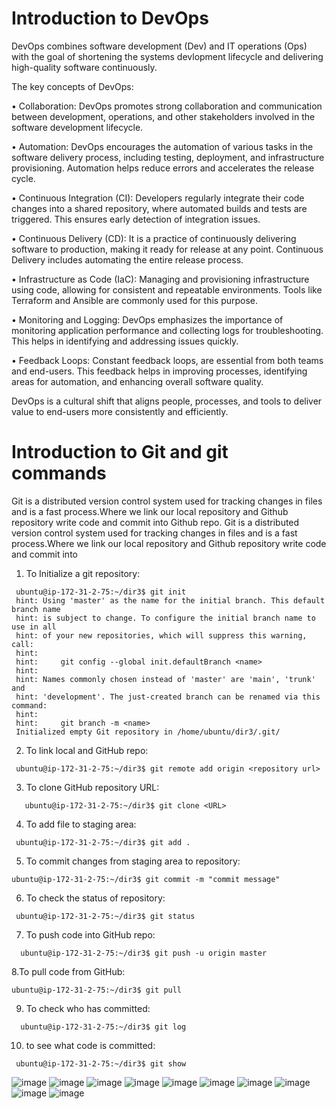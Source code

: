 # Introduction to DevOps
DevOps combines software development (Dev) and IT operations (Ops) with the goal of shortening the systems devlopment lifecycle and delivering high-quality software continuously.

The key concepts of DevOps:

• Collaboration: DevOps promotes strong collaboration and communication between development, operations, and other stakeholders involved in the software development lifecycle.

• Automation: DevOps encourages the automation of various tasks in the software delivery process, including testing, deployment, and infrastructure provisioning. Automation helps reduce errors and accelerates the release cycle.

• Continuous Integration (CI): Developers regularly integrate their code changes into a shared repository, where automated builds and tests are triggered. This ensures early detection of integration issues.

• Continuous Delivery (CD): It is a practice of continuously delivering software to production, making it ready for release at any point. Continuous Delivery includes automating the entire release process.

• Infrastructure as Code (IaC): Managing and provisioning infrastructure using code, allowing for consistent and repeatable environments. Tools like Terraform and Ansible are commonly used for this purpose.

• Monitoring and Logging: DevOps emphasizes the importance of monitoring application performance and collecting logs for troubleshooting. This helps in identifying and addressing issues quickly.

• Feedback Loops: Constant feedback loops, are essential from both teams and end-users. This feedback helps in improving processes, identifying areas for automation, and enhancing overall software quality.

DevOps is a cultural shift that aligns people, processes, and tools to deliver value to end-users more consistently and efficiently.
# Introduction to Git and git commands
Git is a distributed version control system used for tracking changes in files and is a fast process.Where we link our local repository and Github repository write code and commit into Github repo.
Git is a distributed version control system used for tracking changes in files and is a fast process.Where we link our local repository and Github repository write code and commit into 
1. To Initialize a git repository:
```
 ubuntu@ip-172-31-2-75:~/dir3$ git init
 hint: Using 'master' as the name for the initial branch. This default branch name
 hint: is subject to change. To configure the initial branch name to use in all
 hint: of your new repositories, which will suppress this warning, call:
 hint:
 hint:     git config --global init.defaultBranch <name>
 hint:
 hint: Names commonly chosen instead of 'master' are 'main', 'trunk' and
 hint: 'development'. The just-created branch can be renamed via this command:
 hint:
 hint:     git branch -m <name>
 Initialized empty Git repository in /home/ubuntu/dir3/.git/
```

2. To link local and GitHub repo:
```
 ubuntu@ip-172-31-2-75:~/dir3$ git remote add origin <repository url>
```
3. To clone GitHub repository URL:
```
   ubuntu@ip-172-31-2-75:~/dir3$ git clone <URL>
```
4. To add file to staging area:
```
 ubuntu@ip-172-31-2-75:~/dir3$ git add .
```
5. To commit changes from staging area to repository:
```
ubuntu@ip-172-31-2-75:~/dir3$ git commit -m "commit message"
```
6. To check the status of repository:
```
 ubuntu@ip-172-31-2-75:~/dir3$ git status
```
7. To push code into GitHub repo:
```
  ubuntu@ip-172-31-2-75:~/dir3$ git push -u origin master
```
8.To pull code from GitHub:
```
ubuntu@ip-172-31-2-75:~/dir3$ git pull
```
9. To check who has committed:
```
  ubuntu@ip-172-31-2-75:~/dir3$ git log
```
10. to see what code is committed:
```
 ubuntu@ip-172-31-2-75:~/dir3$ git show
 ```



![image](https://github.com/pooja-bhavani/About-DevOps/assets/147735975/d07c7697-6dcc-48ad-8b43-03c618473199)
![image](https://github.com/pooja-bhavani/About-DevOps/assets/147735975/2d676985-9ae1-445d-8e6e-47798d79fcbb)
![image](https://github.com/pooja-bhavani/About-DevOps/assets/147735975/2fe90ad8-e04d-46e4-a165-391b741606b1)
![image](https://github.com/pooja-bhavani/About-DevOps/assets/147735975/4b826285-f285-444c-9c0d-dfcaeada061f)
![image](https://github.com/pooja-bhavani/About-DevOps/assets/147735975/f6250de4-e151-4154-8893-8501c37f06f5)
![image](https://github.com/pooja-bhavani/About-DevOps/assets/147735975/1a8a092c-1067-489d-a77d-58206898e558)
![image](https://github.com/pooja-bhavani/About-DevOps/assets/147735975/3b09025f-40f6-4762-8be6-9ec32e023330)
![image](https://github.com/pooja-bhavani/About-DevOps/assets/147735975/d22dae39-a299-4368-a3ed-a847b31930cf)
![image](https://github.com/pooja-bhavani/About-DevOps/assets/147735975/878276ee-5dfd-44e9-9a77-af70b5e24612)
![image](https://github.com/pooja-bhavani/About-DevOps/assets/147735975/4d9e2d90-8759-4b07-84f2-78e77e4616e8)


